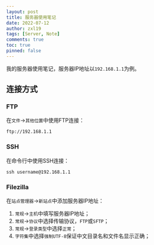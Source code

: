 ```yaml
---
layout: post
title: 服务器使用笔记
date: 2022-07-12
author: zxl19
tags: [Server, Note]
comments: true
toc: true
pinned: false
---
```


我的服务器使用笔记，服务器IP地址以`192.168.1.1`为例。

<!-- more -->

## 连接方式

### FTP

在`文件`->`其他位置`中使用FTP连接：

```shell
ftp://192.168.1.1
```

### SSH

在命令行中使用SSH连接：

```shell
ssh username@192.168.1.1
```

### Filezilla

在`站点管理器`->`新站点`中添加服务器IP地址：

1. `常规`->`主机`中填写服务器IP地址；
2. `常规`->`协议`中选择传输协议，`FTP`或`SFTP`；
3. `常规`->`登录类型`中选择`正常`；
4. `字符集`中选择`强制UTF-8`保证中文目录名和文件名显示正确；

